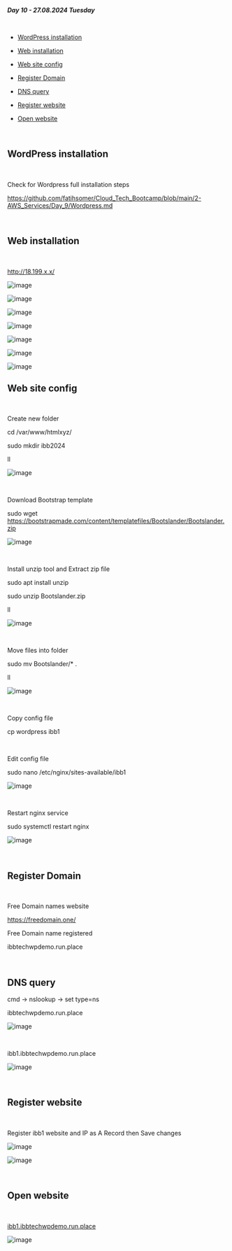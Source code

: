_**Day 10 - 27.08.2024 Tuesday**_

<br>

- [WordPress installation](#WordPress-installation)

- [Web installation](#Web-installation)

- [Web site config](#Web-site-config)

- [Register Domain](#Register-Domain)

- [DNS query](#DNS-query)

- [Register website](#Register-website)

- [Open website](#Open-website)

<br>

## WordPress installation

<br>

Check for Wordpress full installation steps

https://github.com/fatihsomer/Cloud_Tech_Bootcamp/blob/main/2-AWS_Services/Day_9/Wordpress.md

<br>

## Web installation

<br>

http://18.199.x.x/

![image](https://github.com/user-attachments/assets/65b64e56-6f9a-49bc-b613-5771ab69d0dd)

![image](https://github.com/user-attachments/assets/9c8f6541-a22e-4a64-8482-b2ec0589d98a)

![image](https://github.com/user-attachments/assets/237d9a77-cc33-4586-9bc2-1c55025a89ef)

![image](https://github.com/user-attachments/assets/ef8bd544-915a-4fb0-8f31-27b792557870)

![image](https://github.com/user-attachments/assets/0434a031-fe8a-4903-931b-f665a237f239)

![image](https://github.com/user-attachments/assets/c7a4f557-ce58-4324-9d2f-8dc980f6c9a0)

![image](https://github.com/user-attachments/assets/5f900171-42c4-4682-a3b0-2b64171c6f37)


## Web site config

<br>

Create new folder

cd /var/www/htmlxyz/

sudo mkdir ibb2024

ll

![image](https://github.com/user-attachments/assets/05303fc0-d81a-438d-9726-796eeee5fb25)

<br>

Download Bootstrap template

sudo wget https://bootstrapmade.com/content/templatefiles/Bootslander/Bootslander.zip

![image](https://github.com/user-attachments/assets/32b21f82-2c39-4709-a71e-bfc13c1e920f)

<br>

Install unzip tool and Extract zip file

sudo apt install unzip

sudo unzip Bootslander.zip

ll

![image](https://github.com/user-attachments/assets/874a5788-a270-46e5-b9a1-5ad7819cace8)

<br>

Move files into folder

sudo mv Bootslander/* .

ll

![image](https://github.com/user-attachments/assets/4680a4cd-7ee9-43de-abc1-b16cb6caebf7)

<br>

Copy config file

cp wordpress ibb1

<br>

Edit config file

sudo nano /etc/nginx/sites-available/ibb1

![image](https://github.com/user-attachments/assets/6362c336-2782-487a-9c41-9ead6d031c34)

<br>

Restart nginx service

sudo systemctl restart nginx

![image](https://github.com/user-attachments/assets/665b5938-f5e2-430f-bb7e-ea48dd1b2535)

<br>

## Register Domain

<br>

Free Domain names website

https://freedomain.one/

Free Domain name registered

ibbtechwpdemo.run.place

<br>

## DNS query

cmd → nslookup → set type=ns

ibbtechwpdemo.run.place

![image](https://github.com/user-attachments/assets/6164306e-67ff-4368-963c-89cfe1cb7a55)

<br>

ibb1.ibbtechwpdemo.run.place

![image](https://github.com/user-attachments/assets/10799228-ded8-431a-a6fa-5dc8a1e77b0d)

<br>

## Register website

<br>

Register ibb1 website and IP as A Record then Save changes

![image](https://github.com/user-attachments/assets/79e48f6d-22c4-4ad7-afcd-19953b4fb059)

![image](https://github.com/user-attachments/assets/22926b70-56ce-44dd-83b7-96fa4a7c4658)

<br>

## Open website

<br>

[ibb1.ibbtechwpdemo.run.place](http://ibb1.ibbtechwpdemo.run.place/)

![image](https://github.com/user-attachments/assets/2acb5fa7-96db-40b1-a911-702bc82a83e5)

